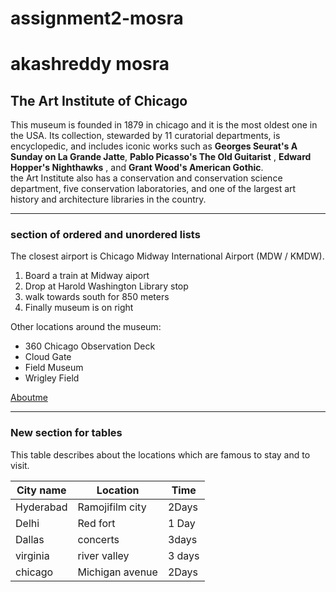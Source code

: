 # assignment2-mosra
# akashreddy mosra
## The Art Institute of Chicago

This museum is founded in 1879 in chicago and it is the most oldest one in the USA. Its collection, stewarded by 11 curatorial departments, is encyclopedic, and includes iconic works such as **Georges Seurat's A Sunday on La Grande Jatte**, **Pablo Picasso's The Old Guitarist** , **Edward Hopper's Nighthawks** , and **Grant Wood's American Gothic**.<br> the Art Institute also has a conservation and conservation science department, five conservation laboratories, and one of the largest art history and architecture libraries in the country.


***

### section of ordered and unordered lists
The closest airport is Chicago Midway International Airport (MDW / KMDW).

1. Board a train at Midway aiport
2. Drop at Harold Washington Library stop
3. walk towards south for 850 meters
4. Finally museum is on right

Other locations around the museum:
* 360 Chicago Observation Deck
* Cloud Gate
* Field Museum
* Wrigley Field

[Aboutme](https://github.com/akashreddymosra/assignment2-mosra/blob/main/AboutMe.md)

***

### New section for tables

This table describes about the locations which are famous to stay and to visit.

| City name |  Location       | Time  |
| -----     | -----           | ----  |
| Hyderabad | Ramojifilm city | 2Days |
| Delhi     |   Red fort      | 1 Day |
| Dallas    |  concerts       | 3days |
| virginia  |  river valley   | 3 days|
| chicago   | Michigan avenue | 2Days |
